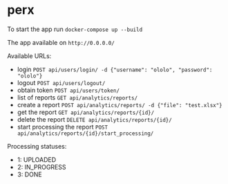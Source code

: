 # perx
To start the app run `docker-compose up --build`

The app available on `http://0.0.0.0/`

Available URLs:
- login `POST api/users/login/ -d {"username": "ololo", "password": "ololo"}`
- logout `POST api/users/logout/`
- obtain token `POST api/users/token/`
- list of reports `GET api/analytics/reports/`
- create a report `POST api/analytics/reports/ -d {"file": "test.xlsx"}`
- get the report `GET api/analytics/reports/{id}/`
- delete the report `DELETE api/analytics/reports/{id}/`
- start processing the report `POST api/analytics/reports/{id}/start_processing/`

Processing statuses:
- 1: UPLOADED
- 2: IN_PROGRESS
- 3: DONE
